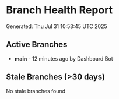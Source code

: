 # Branch Health Report
Generated: Thu Jul 31 10:53:45 UTC 2025

## Active Branches
- **main** - 12 minutes ago by Dashboard Bot

## Stale Branches (>30 days)
No stale branches found
